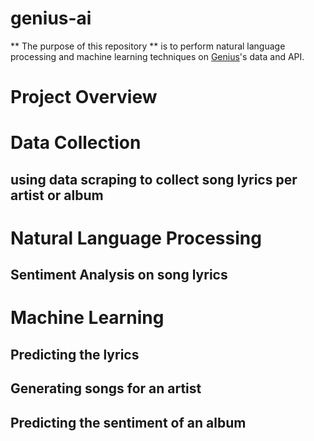 # genius-ai

** The purpose of this repository ** is to perform natural language processing and machine learning techniques on [Genius](https://docs.genius.com/#/getting-started-h1)'s data and API.

# Project Overview

# Data Collection

## using data scraping to collect song lyrics per artist or album

# Natural Language Processing

## Sentiment Analysis on song lyrics

# Machine Learning

## Predicting the lyrics

## Generating songs for an artist

## Predicting the sentiment of an album

